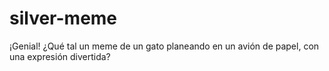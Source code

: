 # silver-meme
¡Genial! ¿Qué tal un meme de un gato planeando en un avión de papel, con una expresión divertida?
